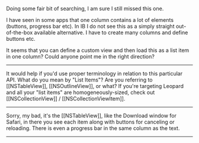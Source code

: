 Doing some fair bit of searching, I am sure I still missed this one.

I have seen in some apps that one column contains a lot of elements (buttons, progress bar etc).
In IB I do not see this as a simply straight out-of-the-box available alternative. I have to create many columns and define buttons etc.

It seems that you can define a custom view and then load this as a list item in one column?
Could anyone point me in the right direction?

----

It would help if you'd use proper terminology in relation to this particular API. What do you mean by "List Items"? Are you referring to [[NSTableView]], [[NSOutlineView]], or what? If you're targeting Leopard and all your "list items" are homogeneously-sized, check out [[NSCollectionView]] / [[NSCollectionViewItem]].

----

Sorry, my bad, it's the [[NSTableView]], like the Download window for Safari, in there you see each item along with buttons for canceling or reloading. There is even a progress bar in the same column as the text.

----